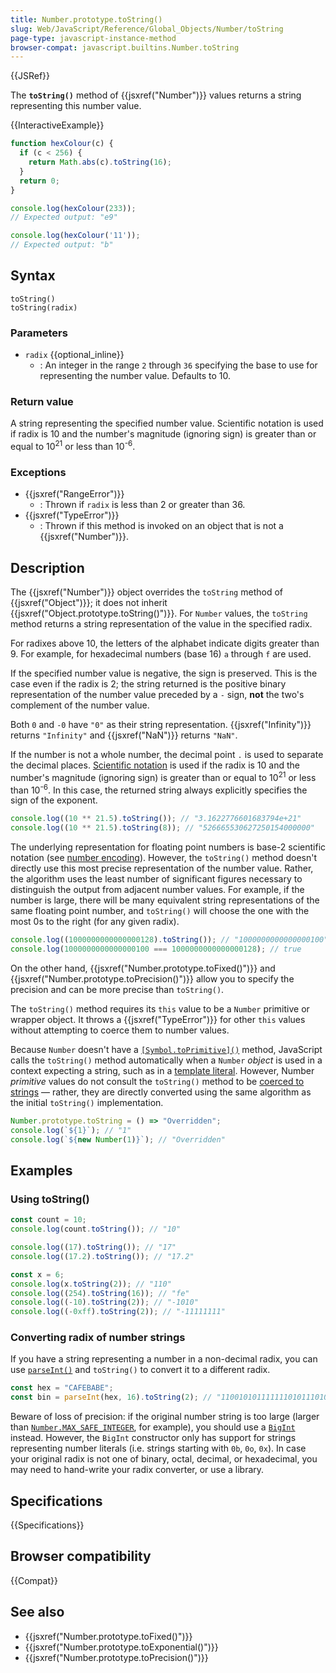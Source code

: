 ```yaml
---
title: Number.prototype.toString()
slug: Web/JavaScript/Reference/Global_Objects/Number/toString
page-type: javascript-instance-method
browser-compat: javascript.builtins.Number.toString
---
```


{{JSRef}}

The **`toString()`** method of {{jsxref("Number")}} values returns a string representing this number value.

{{InteractiveExample}}

```js interactive-example
function hexColour(c) {
  if (c < 256) {
    return Math.abs(c).toString(16);
  }
  return 0;
}

console.log(hexColour(233));
// Expected output: "e9"

console.log(hexColour('11'));
// Expected output: "b"

```

## Syntax

```js-nolint
toString()
toString(radix)
```

### Parameters

- `radix` {{optional_inline}}
  - : An integer in the range `2` through `36` specifying the base to use for representing the number value. Defaults to 10.

### Return value

A string representing the specified number value. Scientific notation is used if radix is 10 and the number's magnitude (ignoring sign) is greater than or equal to 10<sup>21</sup> or less than 10<sup>-6</sup>.

### Exceptions

- {{jsxref("RangeError")}}
  - : Thrown if `radix` is less than 2 or greater than 36.
- {{jsxref("TypeError")}}
  - : Thrown if this method is invoked on an object that is not a {{jsxref("Number")}}.

## Description

The {{jsxref("Number")}} object overrides the `toString` method of {{jsxref("Object")}}; it does not inherit
{{jsxref("Object.prototype.toString()")}}. For `Number` values, the `toString` method returns a string representation of the value in the specified radix.

For radixes above 10, the letters of the alphabet indicate digits greater than 9. For example, for hexadecimal numbers (base 16) `a` through `f` are used.

If the specified number value is negative, the sign is preserved. This is the case even if the radix is 2; the string returned is the positive binary representation of the number value preceded by a `-` sign, **not** the two's complement of the number value.

Both `0` and `-0` have `"0"` as their string representation. {{jsxref("Infinity")}} returns `"Infinity"` and {{jsxref("NaN")}} returns `"NaN"`.

If the number is not a whole number, the decimal point `.` is used to separate the decimal places. [Scientific notation](/en-US/docs/Web/JavaScript/Reference/Lexical_grammar#exponential) is used if the radix is 10 and the number's magnitude (ignoring sign) is greater than or equal to 10<sup>21</sup> or less than 10<sup>-6</sup>. In this case, the returned string always explicitly specifies the sign of the exponent.

```js
console.log((10 ** 21.5).toString()); // "3.1622776601683794e+21"
console.log((10 ** 21.5).toString(8)); // "526665530627250154000000"
```

The underlying representation for floating point numbers is base-2 scientific notation (see [number encoding](/en-US/docs/Web/JavaScript/Reference/Global_Objects/Number#number_encoding)). However, the `toString()` method doesn't directly use this most precise representation of the number value. Rather, the algorithm uses the least number of significant figures necessary to distinguish the output from adjacent number values. For example, if the number is large, there will be many equivalent string representations of the same floating point number, and `toString()` will choose the one with the most 0s to the right (for any given radix).

```js
console.log((1000000000000000128).toString()); // "1000000000000000100"
console.log(1000000000000000100 === 1000000000000000128); // true
```

On the other hand, {{jsxref("Number.prototype.toFixed()")}} and {{jsxref("Number.prototype.toPrecision()")}} allow you to specify the precision and can be more precise than `toString()`.

The `toString()` method requires its `this` value to be a `Number` primitive or wrapper object. It throws a {{jsxref("TypeError")}} for other `this` values without attempting to coerce them to number values.

Because `Number` doesn't have a [`[Symbol.toPrimitive]()`](/en-US/docs/Web/JavaScript/Reference/Global_Objects/Symbol/toPrimitive) method, JavaScript calls the `toString()` method automatically when a `Number` _object_ is used in a context expecting a string, such as in a [template literal](/en-US/docs/Web/JavaScript/Reference/Template_literals). However, Number _primitive_ values do not consult the `toString()` method to be [coerced to strings](/en-US/docs/Web/JavaScript/Reference/Global_Objects/String#string_coercion) — rather, they are directly converted using the same algorithm as the initial `toString()` implementation.

```js
Number.prototype.toString = () => "Overridden";
console.log(`${1}`); // "1"
console.log(`${new Number(1)}`); // "Overridden"
```

## Examples

### Using toString()

```js
const count = 10;
console.log(count.toString()); // "10"

console.log((17).toString()); // "17"
console.log((17.2).toString()); // "17.2"

const x = 6;
console.log(x.toString(2)); // "110"
console.log((254).toString(16)); // "fe"
console.log((-10).toString(2)); // "-1010"
console.log((-0xff).toString(2)); // "-11111111"
```

### Converting radix of number strings

If you have a string representing a number in a non-decimal radix, you can use [`parseInt()`](/en-US/docs/Web/JavaScript/Reference/Global_Objects/parseInt) and `toString()` to convert it to a different radix.

```js
const hex = "CAFEBABE";
const bin = parseInt(hex, 16).toString(2); // "11001010111111101011101010111110"
```

Beware of loss of precision: if the original number string is too large (larger than [`Number.MAX_SAFE_INTEGER`](/en-US/docs/Web/JavaScript/Reference/Global_Objects/Number/MAX_SAFE_INTEGER), for example), you should use a [`BigInt`](/en-US/docs/Web/JavaScript/Reference/Global_Objects/BigInt/BigInt) instead. However, the `BigInt` constructor only has support for strings representing number literals (i.e. strings starting with `0b`, `0o`, `0x`). In case your original radix is not one of binary, octal, decimal, or hexadecimal, you may need to hand-write your radix converter, or use a library.

## Specifications

{{Specifications}}

## Browser compatibility

{{Compat}}

## See also

- {{jsxref("Number.prototype.toFixed()")}}
- {{jsxref("Number.prototype.toExponential()")}}
- {{jsxref("Number.prototype.toPrecision()")}}
